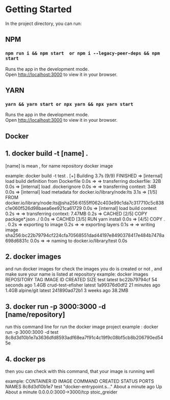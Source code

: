 # Getting Started 

In the project directory, you can run:
## NPM
### `npm run i && npm start  or npm i --legacy-peer-deps && npm start`

Runs the app in the development mode.\
Open [http://localhost:3000](http://localhost:3000) to view it in your browser.

## YARN

### `yarn && yarn start or npx yarn && npx yarn start`

Runs the app in the development mode.\
Open [http://localhost:3000](http://localhost:3000) to view it in your browser.

## Docker

## 1. docker build -t [name] .

[name] is mean , for name repository docker image

example: 
docker build -t test .
[+] Building 3.7s (9/9) FINISHED
 => [internal] load build definition from Dockerfile                                                                                                                                                                        0.0s 
 => => transferring dockerfile: 32B                                                                                                                                                                                         0.0s 
 => [internal] load .dockerignore                                                                                                                                                                                           0.0s 
 => => transferring context: 34B                                                                                                                                                                                            0.0s 
 => [internal] load metadata for docker.io/library/node:lts                                                                                                                                                                 3.1s 
 => [1/5] FROM docker.io/library/node:lts@sha256:6155ff062c403e99c1da7c317710c5c838c1e060f526d98baea6ee921ca61729                                                                                                           0.0s 
 => [internal] load build context                                                                                                                                                                                           0.2s 
 => => transferring context: 7.47MB                                                                                                                                                                                         0.2s 
 => CACHED [2/5] COPY package*.json ./                                                                                                                                                                                      0.0s 
 => CACHED [3/5] RUN yarn install                                                                                                                                                                                           0.0s 
 => [4/5] COPY . .                                                                                                                                                                                                          0.2s 
 => exporting to image                                                                                                                                                                                                      0.2s 
 => => exporting layers                                                                                                                                                                                                     0.1s 
 => => writing image sha256:bc22b79794cf224cfa70568551dad44197e8490378417e484b7478a698d6831c                                                                                                                                0.0s 
 => => naming to docker.io/library/test                                                                                                                                                                                     0.0s 

## 2. docker images
and run docker images for check the images you do is created or not , and make sure your name is listed at repository
example: 
docker images
REPOSITORY          TAG       IMAGE ID       CREATED          SIZE
test                latest    bc22b79794cf   54 seconds ago   1.4GB
crud-test-efisher   latest    1a99376d0df2   21 minutes ago   1.4GB
alpine/git          latest    241890ad72b1   3 weeks ago      38.2MB
## 3. docker run -p 3000:3000 -d [name/repository]
run this command line for run the docker image project
example :
docker run -p 3000:3000 -d test
8c8d3d10b1e7a3636dfd8593adf68ea7f91c4c19f9c08bf5cb8b206790ed545e

## 4. docker ps
then you can check with this command, that your image is  running well

example:
CONTAINER ID   IMAGE     COMMAND                  CREATED              STATUS              PORTS                    NAMES
8c8d3d10b1e7   test      "docker-entrypoint.s…"   About a minute ago   Up About a minute   0.0.0.0:3000->3000/tcp   stoic_greider